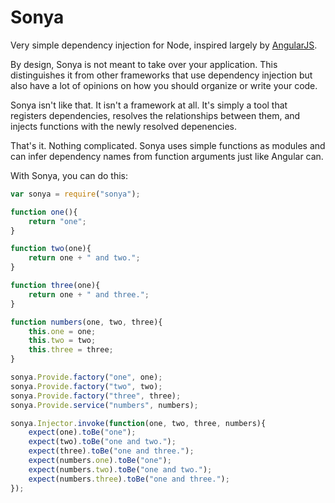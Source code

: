 Sonya
=======================

Very simple dependency injection for Node, inspired largely by [AngularJS](https://angularjs.org/).

By design, Sonya is not meant to take over your application. This distinguishes it from other frameworks that use dependency injection but also have a lot of opinions on how you should organize or write your code.

Sonya isn't like that. It isn't a framework at all. It's simply a tool that registers dependencies, resolves the relationships between them, and injects functions with the newly resolved depenencies.

That's it. Nothing complicated. Sonya uses simple functions as modules and can infer dependency names from function arguments just like Angular can.

With Sonya, you can do this:

```javascript
var sonya = require("sonya");

function one(){
    return "one";
}

function two(one){
    return one + " and two.";
}

function three(one){
    return one + " and three.";
}

function numbers(one, two, three){
    this.one = one;
    this.two = two;
    this.three = three;
}

sonya.Provide.factory("one", one);
sonya.Provide.factory("two", two);
sonya.Provide.factory("three", three);
sonya.Provide.service("numbers", numbers);

sonya.Injector.invoke(function(one, two, three, numbers){
    expect(one).toBe("one");
    expect(two).toBe("one and two.");
    expect(three).toBe("one and three.");
    expect(numbers.one).toBe("one");
    expect(numbers.two).toBe("one and two.");
    expect(numbers.three).toBe("one and three.");
});
```